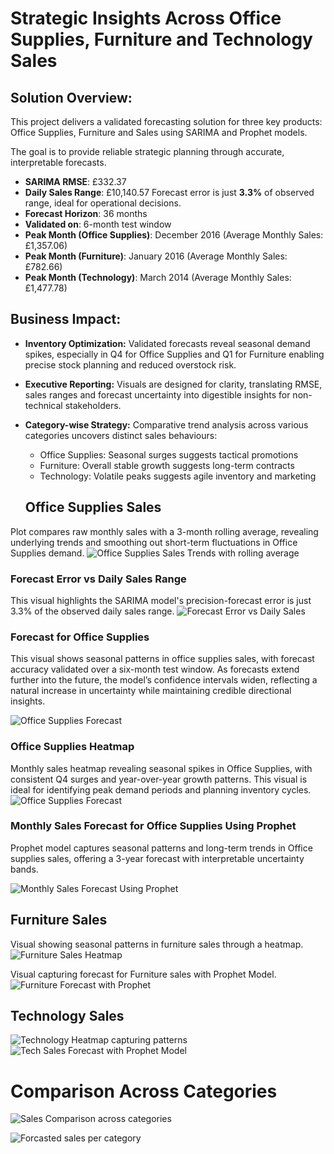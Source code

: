 # Strategic Insights Across Office Supplies, Furniture and Technology Sales

## Solution Overview:
This project delivers a validated forecasting solution for three key products: Office Supplies, Furniture and Sales using SARIMA and Prophet models. 

The goal is to provide reliable strategic planning through accurate, interpretable forecasts.
* **SARIMA RMSE**: £332.37
* **Daily Sales Range**: £10,140.57
Forecast error is just **3.3%** of observed range, ideal for operational decisions.
* **Forecast Horizon**: 36 months
* **Validated on**: 6-month test window
* **Peak Month (Office Supplies)**: December 2016 (Average Monthly Sales: £1,357.06)
* **Peak Month (Furniture)**: January 2016 (Average Monthly Sales: £782.66)
* **Peak Month (Technology)**: March 2014 (Average Monthly Sales: £1,477.78)

## Business Impact:
* **Inventory Optimization:** Validated forecasts reveal seasonal demand spikes, especially in Q4 for Office Supplies and Q1 for Furniture enabling precise stock planning and reduced overstock risk.
* **Executive Reporting:** Visuals are designed for clarity, translating RMSE, sales ranges and forecast uncertainty into digestible insights for non-technical stakeholders.
* **Category-wise Strategy:** Comparative trend analysis across various categories uncovers distinct sales behaviours:
  -  Office Supplies: Seasonal surges suggests tactical promotions
  -  Furniture: Overall stable growth suggests long-term contracts
  -  Technology: Volatile peaks suggests agile inventory and marketing

    ## Office Supplies Sales
Plot compares raw monthly sales with a 3-month rolling average, revealing underlying trends and smoothing out short-term fluctuations in Office Supplies demand.
![Office Supplies Sales Trends with rolling average](Office-supplies-sales-with-rolling-average.png)

### Forecast Error vs Daily Sales Range
This visual highlights the SARIMA model's precision-forecast error is just 3.3% of the observed daily sales range.
![Forecast Error vs Daily Sales](Forecast-Error-vs-Daily-Sales-Range-(Office-Supplies).png)

### Forecast for Office Supplies
This visual shows seasonal patterns in office supplies sales, with forecast accuracy validated over a six-month test window.  As forecasts extend further into the future, the model’s confidence intervals widen, reflecting a natural increase in uncertainty while maintaining credible directional insights.

![Office Supplies Forecast](Office-Sales-Forecast.png)

### Office Supplies Heatmap
Monthly sales heatmap revealing seasonal spikes in Office Supplies, with consistent Q4 surges and year-over-year growth patterns. This visual is ideal for identifying peak demand periods and planning inventory cycles.
![Office Supplies Forecast](Office-Supplies-Heatmap.png)

### Monthly Sales Forecast for Office Supplies Using Prophet
Prophet model captures seasonal patterns and long-term trends in Office supplies sales, offering a 3-year forecast with interpretable uncertainty bands.

![Monthly Sales Forecast Using Prophet](Office-Forecast-Prophet-Model.png)

## Furniture Sales
Visual showing seasonal patterns in furniture sales through a heatmap.
![Furniture Sales Heatmap](monthly-furniture-heatmap.png)

Visual capturing forecast for Furniture sales with Prophet Model.
![Furniture Forecast with Prophet](furniture-forcast-prophet.png)

## Technology Sales

![Technology Heatmap capturing patterns](monthly-tech-heatmap.png)
![Tech Sales Forecast with Prophet Model](tech-forecast-Prophet-Model.png)

# Comparison Across Categories
![Sales Comparison across categories](category-comparison-sales.png)

![Forcasted sales per category](Forcasted-Sales-by-Category.png)
